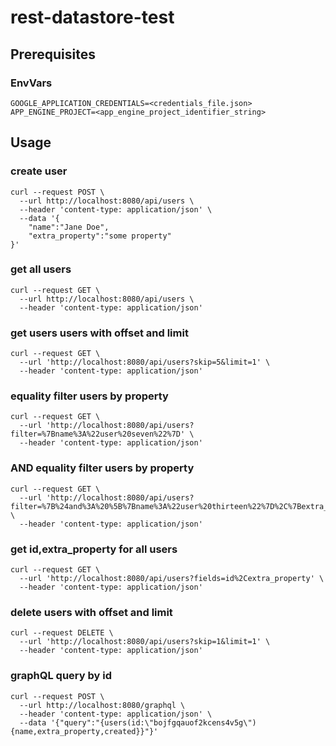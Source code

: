 # rest-datastore-test

## Prerequisites

### EnvVars
```
GOOGLE_APPLICATION_CREDENTIALS=<credentials_file.json>
APP_ENGINE_PROJECT=<app_engine_project_identifier_string>
```
## Usage

### create user
```
curl --request POST \
  --url http://localhost:8080/api/users \
  --header 'content-type: application/json' \
  --data '{
	"name":"Jane Doe",
	"extra_property":"some property"
}'
```
### get all users
```
curl --request GET \
  --url http://localhost:8080/api/users \
  --header 'content-type: application/json'
```
### get users users with offset and limit
```
curl --request GET \
  --url 'http://localhost:8080/api/users?skip=5&limit=1' \
  --header 'content-type: application/json'
```
### equality filter users by property
```
curl --request GET \
  --url 'http://localhost:8080/api/users?filter=%7Bname%3A%22user%20seven%22%7D' \
  --header 'content-type: application/json'
```
### AND equality filter users by property
```
curl --request GET \
  --url 'http://localhost:8080/api/users?filter=%7B%24and%3A%20%5B%7Bname%3A%22user%20thirteen%22%7D%2C%7Bextra_property%3A%22property%20twelve%22%7D%5D%7D' \
  --header 'content-type: application/json'
```
### get id,extra_property for all users
```
curl --request GET \
  --url 'http://localhost:8080/api/users?fields=id%2Cextra_property' \
  --header 'content-type: application/json'
```
### delete users with offset and limit
```
curl --request DELETE \
  --url 'http://localhost:8080/api/users?skip=1&limit=1' \
  --header 'content-type: application/json'
```
### graphQL query by id
```
curl --request POST \
  --url http://localhost:8080/graphql \
  --header 'content-type: application/json' \
  --data '{"query":"{users(id:\"bojfgqauof2kcens4v5g\"){name,extra_property,created}}"}'
```

